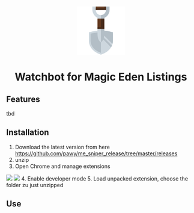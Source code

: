 <div align="center">
  <br>
  <img alt="SolSniper" src="https://github.com/pawy/me_sniper_release/raw/master/logo128.png">
  <h1>Watchbot for Magic Eden Listings</h1>

</div>

## Features

tbd

## Installation
1. Download the latest version from here https://github.com/pawy/me_sniper_release/tree/master/releases
2. unzip
3. Open Chrome and manage extensions
<img src="https://github.com/pawy/me_sniper_release/tree/master/images/install_1.JPG">
<img src="https://github.com/pawy/me_sniper_release/tree/master/images/install_2.JPG">
4. Enable developer mode
5. Load unpacked extension, choose the folder zu just unzipped

## Use
 

